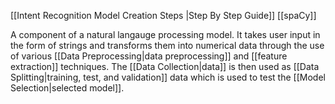 [[Intent Recognition Model Creation Steps |Step By Step Guide]]
[[spaCy]]

A component of a natural langauge processing model. It takes user input in the form of strings and   transforms them into numerical data through the use of various [[Data Preprocessing|data preprocessing]] and [[feature extraction]] techniques. The [[Data Collection|data]] is then used as [[Data Splitting|training, test, and validation]] data which is used to test the [[Model Selection|selected model]]. 